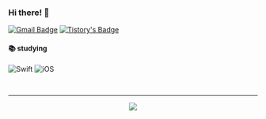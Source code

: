 ### Hi there! 👋


[![Gmail Badge](https://img.shields.io/badge/-Gmail-d14836?style=flat-square&logo=Gmail&logoColor=white&link=mailto:zooxop@gmail.com)](mailto:zooxop@gmail.com)
[![Tistory's Badge](https://github-readme-tistory-card.vercel.app/api/badge?name=Tistory&theme=dark)](https://cloverlaun.tistory.com/)

#### 📚 studying 

<img alt="Swift" src ="https://img.shields.io/badge/Swift-F05138.svg?&style=for-the-badge&logo=Swift&logoColor=white"/> <img alt="iOS" src ="https://img.shields.io/badge/Apple-000000.svg?&style=for-the-badge&logo=Apple&logoColor=white"/>


<br/>


<!-- 
  # 💪 Skills & Tools 🛠

  <img src="https://img.shields.io/badge/Delphi-EE1F35?style=plastic&logo=Delphi&logoColor=white"/> <img src="https://img.shields.io/badge/MsSQL-CC2927?style=plastic&logo=Microsoft-SQL-Server&logoColor=white"/>

  <img src="https://img.shields.io/badge/Spring-6DB33F?style=plastic&logo=Spring&logoColor=white"/> <img src="https://img.shields.io/badge/Gradle-02303A?style=plastic&logo=Gradle&logoColor=white"/> -->

<hr/>

<p align="center">
  <img src="https://github-readme-stats.vercel.app/api?username=zooxop&show_icons=true&theme=dracula&include_all_commits=true"/>
</p>
